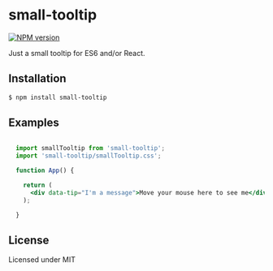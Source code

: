# small-tooltip

[![NPM version](https://img.shields.io/npm/v/small-tooltip.svg?style=flat)](https://www.npmjs.com/package/small-tooltip)

Just a small tooltip for ES6 and/or React.

## Installation

```bash
$ npm install small-tooltip
```

## Examples

```jsx

  import smallTooltip from 'small-tooltip';
  import 'small-tooltip/smallTooltip.css';

  function App() {

    return (
      <div data-tip="I'm a message">Move your mouse here to see me</div>
    );

  }

```

## License

Licensed under MIT
